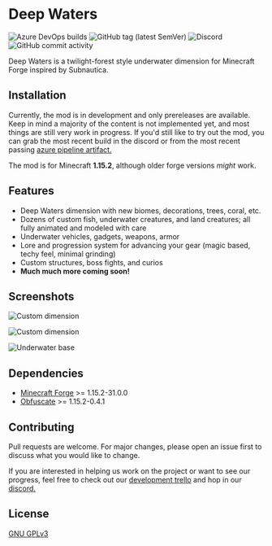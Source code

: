 # Deep Waters
![Azure DevOps builds](https://img.shields.io/azure-devops/build/tincrayon/46715ca0-e96d-4a90-bb5b-0f73def71a8b/1?color=0078D4&label=Azure%20Pipelines&logo=azure%20pipelines&style=for-the-badge)                ![GitHub tag (latest SemVer)](https://img.shields.io/github/v/tag/bernie-g/deepwaters?label=version&logo=github&color=DFB317&style=for-the-badge) 
![Discord](https://img.shields.io/discord/695117761956937779?style=for-the-badge&color=7289DA&logo=discord&label=Discord)
![GitHub commit activity](https://img.shields.io/github/commit-activity/m/bernie-g/deepwaters?color=green&label=Commits&logo=git&style=for-the-badge)


Deep Waters is a twilight-forest style underwater dimension for Minecraft Forge inspired by Subnautica. 


## Installation

Currently, the mod is in development and only prereleases are available. Keep in mind a majority of the content is not implemented yet, and most things are still very work in progress. If you'd still like to try out the mod, you can grab the most recent build in the discord or from the most recent passing [azure pipeline artifact.](https://tincrayon.visualstudio.com/DeepWaters/_build?definitionId=1&_a=summary)

The mod is for Minecraft **1.15.2**, although older forge versions *might* work.

## Features

* Deep Waters dimension with new biomes, decorations, trees, coral, etc.
* Dozens of custom fish, underwater creatures, and land creatures; all fully animated and modeled with care
* Underwater vehicles, gadgets, weapons, armor
* Lore and progression system for advancing your gear (magic based, techy feel, minimal grinding)
* Custom structures, boss fights, and curios
* **Much much more coming soon!**

## Screenshots
![Custom dimension](https://cdn.discordapp.com/attachments/695271473794777198/696414785553694810/unknown.png)

![Custom dimension](https://cdn.discordapp.com/attachments/695117761956937782/699795370959437844/2020-04-13_22.48.08.png?width=1204&height=677)

![Underwater base](https://media.discordapp.net/attachments/695117761956937782/699803276249661470/2020-04-14_22.08.08.png?width=1204&height=677)
## Dependencies

* [Minecraft Forge](https://files.minecraftforge.net/maven/net/minecraftforge/forge/index_1.15.2.html) >= 1.15.2-31.0.0
* [Obfuscate](https://www.curseforge.com/minecraft/mc-mods/obfuscate/files/2912283) >= 1.15.2-0.4.1

## Contributing
Pull requests are welcome. For major changes, please open an issue first to discuss what you would like to change.

If you are interested in helping us work on the project or want to see our progress, feel free to check out our [development trello](https://trello.com/b/SkjlqWhx/deep-waters-dev-todo-list) and hop in our [discord.](https://discord.gg/YVdekhS)

## License
[GNU GPLv3](https://choosealicense.com/licenses/gpl-3.0/)
